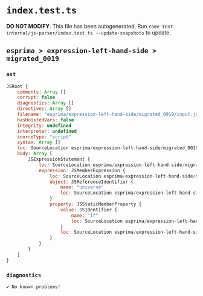 # `index.test.ts`

**DO NOT MODIFY**. This file has been autogenerated. Run `rome test internal/js-parser/index.test.ts --update-snapshots` to update.

## `esprima > expression-left-hand-side > migrated_0019`

### `ast`

```javascript
JSRoot {
	comments: Array []
	corrupt: false
	diagnostics: Array []
	directives: Array []
	filename: "esprima/expression-left-hand-side/migrated_0019/input.js"
	hasHoistedVars: false
	integrity: undefined
	interpreter: undefined
	sourceType: "script"
	syntax: Array []
	loc: SourceLocation esprima/expression-left-hand-side/migrated_0019/input.js 1:0-2:0
	body: Array [
		JSExpressionStatement {
			loc: SourceLocation esprima/expression-left-hand-side/migrated_0019/input.js 1:0-1:11
			expression: JSMemberExpression {
				loc: SourceLocation esprima/expression-left-hand-side/migrated_0019/input.js 1:0-1:11
				object: JSReferenceIdentifier {
					name: "universe"
					loc: SourceLocation esprima/expression-left-hand-side/migrated_0019/input.js 1:0-1:8 (universe)
				}
				property: JSStaticMemberProperty {
					value: JSIdentifier {
						name: "if"
						loc: SourceLocation esprima/expression-left-hand-side/migrated_0019/input.js 1:9-1:11 (if)
					}
					loc: SourceLocation esprima/expression-left-hand-side/migrated_0019/input.js 1:9-1:11 (if)
				}
			}
		}
	]
}
```

### `diagnostics`

```
✔ No known problems!

```
